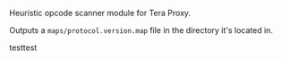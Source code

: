 Heuristic opcode scanner module for Tera Proxy.

Outputs a `maps/protocol.version.map` file in the directory it's located in.


testtest